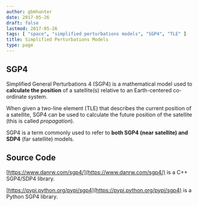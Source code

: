 ```yaml
---
author: gbmhunter
date: 2017-05-26
draft: false
lastmod: 2017-05-26
tags: [ "space", "simplified perturbations models", "SGP4", "TLE" ]
title: Simplified Perturbations Models
type: page
---
```


## SGP4

Simplified General Perturbations 4 (SGP4) is a mathematical model used to **calculate the position** of a satellite(s) relative to an Earth-centered co-ordinate system.

When given a two-line element (TLE) that describes the current position of a satellite, SGP4 can be used to calculate the future position of the satellite (this is called _propagation_).

SGP4 is a term commonly used to refer to **both SGP4 (near satellite) and SDP4** (far satellite) models.

## Source Code

[https://www.danrw.com/sgp4/](https://www.danrw.com/sgp4/) is a C++ SGP4/SDP4 library.

[https://pypi.python.org/pypi/sgp4](https://pypi.python.org/pypi/sgp4) is a Python SGP4 library.
